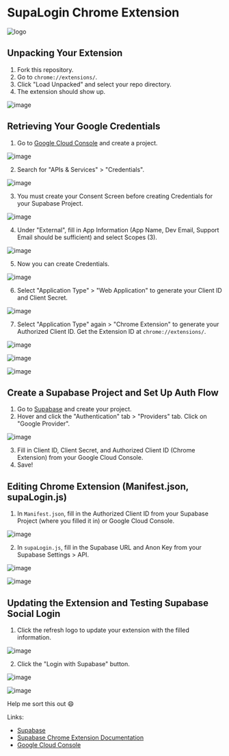 # SupaLogin Chrome Extension
![logo](https://github.com/OrangeDev2/SupaLogin-Chrome-Extension/assets/47803678/12556c20-4425-431f-9a10-a2a34f897ee4)

## Unpacking Your Extension
1. Fork this repository.
2. Go to `chrome://extensions/`.
3. Click "Load Unpacked" and select your repo directory.
4. The extension should show up.
   
![image](https://github.com/OrangeDev2/SupaLogin-Chrome-Extension/assets/47803678/0dbdc962-1d85-465d-84cb-7584a3cf9101)

## Retrieving Your Google Credentials
1. Go to [Google Cloud Console](https://console.cloud.google.com/) and create a project.
   
![image](https://github.com/OrangeDev2/SupaLogin-Chrome-Extension/assets/47803678/2b434290-0212-4fb2-97fb-e77f1ac8fc82)

2. Search for "APIs & Services" > "Credentials".
   
![image](https://github.com/OrangeDev2/SupaLogin-Chrome-Extension/assets/47803678/4326bfdf-35b3-4867-82eb-484dd9ebcdcd)

3. You must create your Consent Screen before creating Credentials for your Supabase Project.
   
![image](https://github.com/OrangeDev2/SupaLogin-Chrome-Extension/assets/47803678/4ae594ab-12a6-4255-9b7e-00585c4d1d5b)

4. Under "External", fill in App Information (App Name, Dev Email, Support Email should be sufficient) and select Scopes (3).

![image](https://github.com/OrangeDev2/SupaLogin-Chrome-Extension/assets/47803678/a22da943-1a19-4fff-8c11-3f72d6bf01fc)

5. Now you can create Credentials.
    
![image](https://github.com/OrangeDev2/SupaLogin-Chrome-Extension/assets/47803678/e6eeb571-b95e-48bc-add9-c7469ccf3dcf)

6. Select "Application Type" > "Web Application" to generate your Client ID and Client Secret.
    
![image](https://github.com/OrangeDev2/SupaLogin-Chrome-Extension/assets/47803678/c5323547-71c4-4bae-bbb1-b998653421bc)

7. Select "Application Type" again > "Chrome Extension" to generate your Authorized Client ID. Get the Extension ID at `chrome://extensions/`.
    
![image](https://github.com/OrangeDev2/SupaLogin-Chrome-Extension/assets/47803678/d6ef8131-2c03-4a52-b516-2c7d09a98de8)

![image](https://github.com/OrangeDev2/SupaLogin-Chrome-Extension/assets/47803678/736c4c99-022d-4fe0-8318-7074de09d748)

![image](https://github.com/OrangeDev2/SupaLogin-Chrome-Extension/assets/47803678/553e6a57-d01f-4968-ba93-051b6667df89)

## Create a Supabase Project and Set Up Auth Flow
1. Go to [Supabase](https://supabase.com/) and create your project.
2. Hover and click the "Authentication" tab > "Providers" tab. Click on "Google Provider".
   
![image](https://github.com/OrangeDev2/SupaLogin-Chrome-Extension/assets/47803678/c69dbab5-f5d9-4bff-ba7e-0a669464bf03)

3. Fill in Client ID, Client Secret, and Authorized Client ID (Chrome Extension) from your Google Cloud Console.
4. Save!

## Editing Chrome Extension (Manifest.json, supaLogin.js)
1. In `Manifest.json`, fill in the Authorized Client ID from your Supabase Project (where you filled it in) or Google Cloud Console.
   
![image](https://github.com/OrangeDev2/SupaLogin-Chrome-Extension/assets/47803678/35708bd4-b4d5-487e-afda-9fa45e2ddfe5)

2. In `supaLogin.js`, fill in the Supabase URL and Anon Key from your Supabase Settings > API.

![image](https://github.com/OrangeDev2/SupaLogin-Chrome-Extension/assets/47803678/68703a6c-eecb-4747-b5c3-b7637935480c)

![image](https://github.com/OrangeDev2/SupaLogin-Chrome-Extension/assets/47803678/041e54a7-134d-43d5-a1e7-665db6130308)

## Updating the Extension and Testing Supabase Social Login
1. Click the refresh logo to update your extension with the filled information.
   
![image](https://github.com/OrangeDev2/SupaLogin-Chrome-Extension/assets/47803678/7defcb5f-41de-47bd-89a7-0bb4ae129711)

2. Click the "Login with Supabase" button.
   
![image](https://github.com/OrangeDev2/SupaLogin-Chrome-Extension/assets/47803678/d2479bb4-9f3a-43cc-8202-10db3df295d6)

![image](https://github.com/OrangeDev2/SupaLogin-Chrome-Extension/assets/47803678/292deddc-78a1-440d-b14f-645a6fa09f4a)

Help me sort this out 😄

Links: 
- [Supabase](https://supabase.com/)
- [Supabase Chrome Extension Documentation](https://supabase.com/docs/guides/auth/social-login/auth-google?platform=chrome-extensions)
- [Google Cloud Console](https://console.cloud.google.com/)
